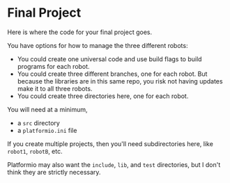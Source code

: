# Final Project

Here is where the code for your final project goes.

You have options for how to manage the three different robots:

- You could create one universal code and use build flags to build programs for each robot.
- You could create three different branches, one for each robot. But because the libraries are in this same repo, you risk not having updates make it to all three robots.
- You could create three directories here, one for each robot.

You will need at a minimum,

- a `src` directory
- a `platformio.ini` file

If you create multiple projects, then you'll need subdirectories here, like `robot1`, `robotB`, etc.

Platformio may also want the `include`, `lib`, and `test` directories, but I don't think they are strictly necessary.
